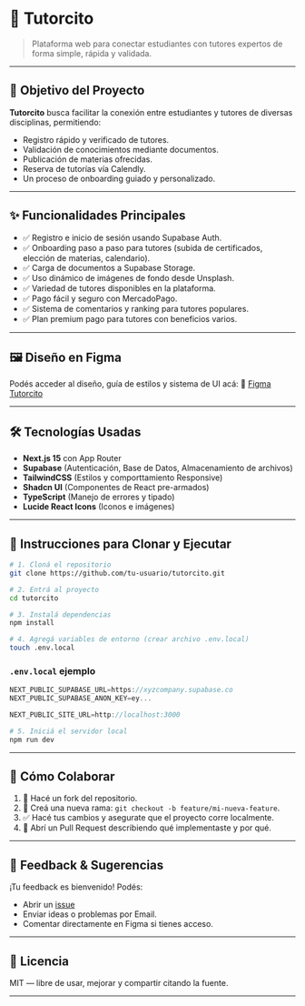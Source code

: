 
# 📘 Tutorcito

> Plataforma web para conectar estudiantes con tutores expertos de forma simple, rápida y validada.

---

## 🎯 Objetivo del Proyecto

**Tutorcito** busca facilitar la conexión entre estudiantes y tutores de diversas disciplinas, permitiendo:

- Registro rápido y verificado de tutores.
- Validación de conocimientos mediante documentos.
- Publicación de materias ofrecidas.
- Reserva de tutorías vía Calendly.
- Un proceso de onboarding guiado y personalizado.

---

## ✨ Funcionalidades Principales

- ✅ Registro e inicio de sesión usando Supabase Auth.
- ✅ Onboarding paso a paso para tutores (subida de certificados, elección de materias, calendario).
- ✅ Carga de documentos a Supabase Storage.
- ✅ Uso dinámico de imágenes de fondo desde Unsplash.
- ✅ Variedad de tutores disponibles en la plataforma.
- ✅ Pago fácil y seguro con MercadoPago.
- ✅ Sistema de comentarios y ranking para tutores populares.
- ✅ Plan premium pago para tutores con beneficios varios.

---

## 🖼 Diseño en Figma

Podés acceder al diseño, guía de estilos y sistema de UI acá:
🔗 [Figma Tutorcito](https://www.figma.com/design/ojD4F4t6S5tf3hq5rcg9eB/Tutorcito---Web-de-tutor%C3%ADas?node-id=139-57&t=blbocGYhYWr8X78c-1)

---

## 🛠 Tecnologías Usadas

- **Next.js 15** con App Router
- **Supabase** (Autenticación, Base de Datos, Almacenamiento de archivos)
- **TailwindCSS** (Estilos y comporttamiento Responsive)
- **Shadcn UI** (Componentes de React pre-armados)
- **TypeScript** (Manejo de errores y tipado)
- **Lucide React Icons** (Iconos e imágenes)

---

## 🚀 Instrucciones para Clonar y Ejecutar

```bash
# 1. Cloná el repositorio
git clone https://github.com/tu-usuario/tutorcito.git

# 2. Entrá al proyecto
cd tutorcito

# 3. Instalá dependencias
npm install

# 4. Agregá variables de entorno (crear archivo .env.local)
touch .env.local
```

### `.env.local` ejemplo

```JavaScript
NEXT_PUBLIC_SUPABASE_URL=https://xyzcompany.supabase.co
NEXT_PUBLIC_SUPABASE_ANON_KEY=ey...

NEXT_PUBLIC_SITE_URL=http://localhost:3000
```

```bash
# 5. Iniciá el servidor local
npm run dev
```

---

## 🤝 Cómo Colaborar

1. 🔧 Hacé un fork del repositorio.
2. 🧪 Creá una nueva rama: `git checkout -b feature/mi-nueva-feature`.
3. ✅ Hacé tus cambios y asegurate que el proyecto corre localmente.
4. 🔁 Abrí un Pull Request describiendo qué implementaste y por qué.

---

## 💬 Feedback & Sugerencias

¡Tu feedback es bienvenido! Podés:

- Abrir un [issue](https://github.com/JoaquinCortezHub/tutorcito/issues)
- Enviar ideas o problemas por Email.
- Comentar directamente en Figma si tienes acceso.

---

## 📄 Licencia

MIT — libre de usar, mejorar y compartir citando la fuente.

---
